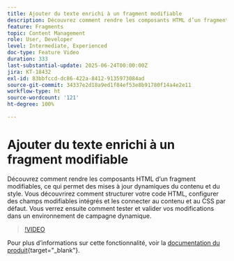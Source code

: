 ```yaml
---
title: Ajouter du texte enrichi à un fragment modifiable
description: Découvrez comment rendre les composants HTML d’un fragment modifiables, ce qui permet des mises à jour dynamiques du contenu et du style. Vous découvrirez comment structurer votre code HTML, configurer des champs modifiables intégrés et les connecter au contenu et au CSS par défaut. Vous verrez ensuite comment tester et valider vos modifications dans un environnement de campagne dynamique.
feature: Fragments
topic: Content Management
role: User, Developer
level: Intermediate, Experienced
doc-type: Feature Video
duration: 333
last-substantial-update: 2025-06-24T00:00:00Z
jira: KT-18432
exl-id: 83bbfccd-dc86-422a-8412-9135973084ad
source-git-commit: 34337e2d18a9ed1f84ef53e8b91780f14a4e2e11
workflow-type: ht
source-wordcount: '121'
ht-degree: 100%

---
```



# Ajouter du texte enrichi à un fragment modifiable

Découvrez comment rendre les composants HTML d’un fragment modifiables, ce qui permet des mises à jour dynamiques du contenu et du style. Vous découvrirez comment structurer votre code HTML, configurer des champs modifiables intégrés et les connecter au contenu et au CSS par défaut. Vous verrez ensuite comment tester et valider vos modifications dans un environnement de campagne dynamique.

>[!VIDEO](https://video.tv.adobe.com/v/3464363/?learn=on&enablevpops)

Pour plus d’informations sur cette fonctionnalité, voir la [documentation du produit](https://experienceleague.adobe.com/fr/docs/journey-optimizer/using/content-management/fragments/customizable-fragments){target="_blank"}.
